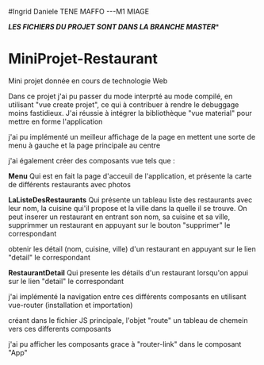#Ingrid Daniele TENE MAFFO ---M1 MIAGE

***LES FICHIERS DU PROJET SONT DANS LA BRANCHE MASTER****

# MiniProjet-Restaurant
Mini projet donnée en cours de technologie Web 

Dans ce projet j'ai pu passer du mode interprté  au mode compilé, en utilisant "vue create projet", ce qui à contribuer à rendre le debuggage moins fastidieux.
J'ai réussie à intégrer la bibliothèque "vue material" pour mettre en forme l'application

j'ai pu implémenté un meilleur affichage de la page en mettent une sorte de menu à gauche et la page principale au centre

j'ai également créer des composants vue tels que : 


**Menu**
Qui est en fait la page d'acceuil de l'application, et présente la carte de différents restaurants avec photos

**LaListeDesRestaurants**
Qui présente  un tableau liste des restaurants avec leur nom, la cuisine qui'il propose et la ville dans la quelle il se trouve.
On peut inserer un restaurant en entrant son nom, sa cuisine et sa ville, 
supprimmer un restaurant en appuyant sur le bouton "supprimer" le correspondant

obtenir les détail (nom, cuisine, ville) d'un restaurant en appuyant sur le lien "detail" le correspondant

**RestaurantDetail**
Qui presente les détails d'un restaurant lorsqu'on appui sur le lien "detail" le correspondant

j'ai implémenté la navigation entre ces différents composants en utilisant vue-router (installation et importation)

créant dans le fichier JS principale, l'objet "route"  un tableau de chemein vers ces differents composants

j'ai pu afficher les composants grace à "router-link" dans le composant "App"
